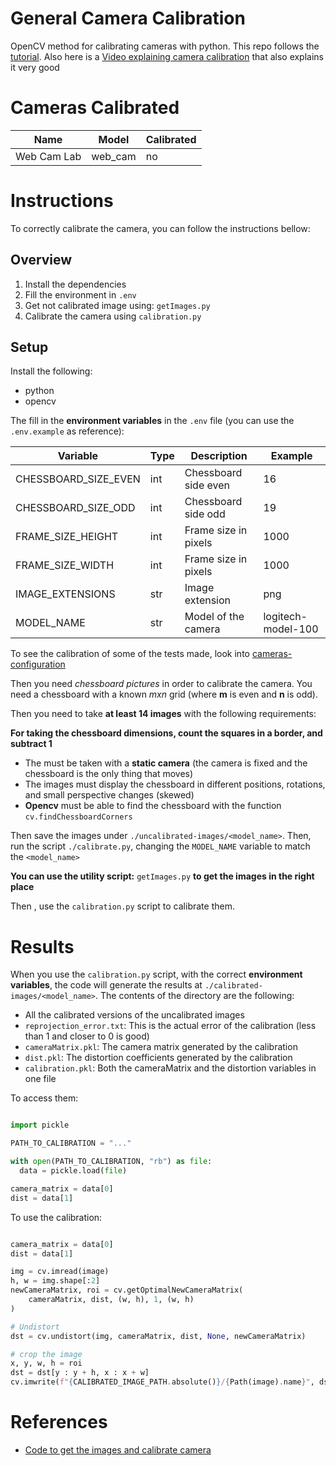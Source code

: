# General Camera Calibration

OpenCV method for calibrating cameras with python. This repo follows the
[tutorial](https://docs.opencv.org/4.x/dc/dbb/tutorial_py_calibration.html). Also here is a [Video explaining camera calibration](https://www.youtube.com/watch?v=3h7wgR5fYik) that also explains it very good 

# Cameras Calibrated

| Name | Model | Calibrated | 
| ---- | ----- | --- | 
| Web Cam Lab | web_cam | no | 

# Instructions

To correctly calibrate the camera, you can follow the instructions bellow: 

## Overview

1. Install the dependencies
2. Fill the environment in `.env`
3. Get not calibrated image using: `getImages.py`
4. Calibrate the camera using `calibration.py`

## Setup

Install the following: 

- python
- opencv

The fill in the **environment variables** in the `.env` file (you can use the `.env.example` as reference):

| Variable             | Type | Description          | Example            |
| --------             | ---- | -----------          | -------            |
| CHESSBOARD_SIZE_EVEN | int  | Chessboard side even | 16                 |
| CHESSBOARD_SIZE_ODD  | int  | Chessboard side odd  | 19                 |
| FRAME_SIZE_HEIGHT    | int  | Frame size in pixels | 1000               |
| FRAME_SIZE_WIDTH     | int  | Frame size in pixels | 1000               |
| IMAGE_EXTENSIONS     | str  | Image extension      | png                |
| MODEL_NAME           | str  | Model of the camera  | logitech-model-100 |

To see the calibration of some of the tests made, look into [cameras-configuration](cameras-configuration.csv)

Then you need *chessboard pictures* in order to calibrate the camera. You need
a chessboard with a known *mxn* grid (where **m** is even and **n** is odd).

Then you need to take **at least 14 images** with the following requirements: 

**For taking the chessboard dimensions, count the squares in a border, and subtract 1**

- The must be taken with a **static camera** (the camera is fixed and the chessboard is the only thing that moves)
- The images must display the chessboard in different positions, rotations, and small perspective changes (skewed)
- **Opencv** must be able to find the chessboard with the function  `cv.findChessboardCorners`

Then save the images under `./uncalibrated-images/<model_name>`. Then, run the script `./calibrate.py`, changing the `MODEL_NAME` variable to match the `<model_name>`

**You can use the utility script:** `getImages.py` **to get the images in the right place**

Then , use the `calibration.py` script to calibrate them.

# Results

When you use the `calibration.py` script, with the correct **environment variables**, the code will generate the results at `./calibrated-images/<model_name>`. The contents of the directory are the following: 

- All the calibrated versions of the uncalibrated images
- `reprojection_error.txt`: This is the actual error of the calibration (less than 1 and closer to 0 is good)
- `cameraMatrix.pkl`: The camera matrix generated by the calibration
- `dist.pkl`: The distortion coefficients generated by the calibration
- `calibration.pkl`: Both the cameraMatrix and the distortion variables in one file

To access them: 

```python

import pickle

PATH_TO_CALIBRATION = "..."

with open(PATH_TO_CALIBRATION, "rb") as file:
  data = pickle.load(file)

camera_matrix = data[0]
dist = data[1]
```

To use the calibration: 

```python

camera_matrix = data[0]
dist = data[1]

img = cv.imread(image)
h, w = img.shape[:2]
newCameraMatrix, roi = cv.getOptimalNewCameraMatrix(
    cameraMatrix, dist, (w, h), 1, (w, h)
)

# Undistort
dst = cv.undistort(img, cameraMatrix, dist, None, newCameraMatrix)

# crop the image
x, y, w, h = roi
dst = dst[y : y + h, x : x + w]
cv.imwrite(f"{CALIBRATED_IMAGE_PATH.absolute()}/{Path(image).name}", dst)

```

# References

- [Code to get the images and calibrate camera](https://github.com/niconielsen32/CameraCalibration)
